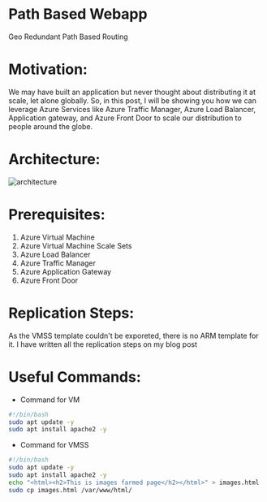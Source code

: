 # Path Based Webapp
Geo Redundant Path Based Routing

# Motivation:
We may have built an application but never thought about distributing it at scale, let alone globally. So, in this post, I will be showing you how we can leverage Azure Services like Azure Traffic Manager, Azure Load Balancer, Application gateway, and Azure Front Door to scale our distribution to people around the globe.

# Architecture:
![architecture](https://user-images.githubusercontent.com/13358738/123514207-7414ae80-d6b1-11eb-9592-7ef0f838b5c8.png)

# Prerequisites:
1. Azure Virtual Machine
2. Azure Virtual Machine Scale Sets
3. Azure Load Balancer
4. Azure Traffic Manager
5. Azure Application Gateway
6. Azure Front Door

# Replication Steps:
As the VMSS template couldn't be exporeted, there is no ARM template for it. I have written all the replication steps on my blog post

# Useful Commands:

- Command for VM
```bash
#!/bin/bash
sudo apt update -y
sudo apt install apache2 -y
```

- Command for VMSS
```bash
#!/bin/bash
sudo apt update -y
sudo apt install apache2 -y
echo "<html><h2>This is images farmed page</h2></html>" > images.html
sudo cp images.html /var/www/html/
```
